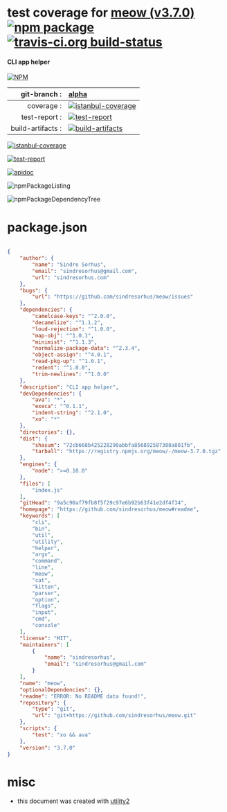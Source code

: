 # test coverage for  [meow (v3.7.0)](https://github.com/sindresorhus/meow#readme)  [![npm package](https://img.shields.io/npm/v/npmtest-meow.svg?style=flat-square)](https://www.npmjs.org/package/npmtest-meow) [![travis-ci.org build-status](https://api.travis-ci.org/npmtest/node-npmtest-meow.svg)](https://travis-ci.org/npmtest/node-npmtest-meow)
#### CLI app helper

[![NPM](https://nodei.co/npm/meow.png?downloads=true)](https://www.npmjs.com/package/meow)

| git-branch : | [alpha](https://github.com/npmtest/node-npmtest-meow/tree/alpha)|
|--:|:--|
| coverage : | [![istanbul-coverage](https://npmtest.github.io/node-npmtest-meow/build/coverage.badge.svg)](https://npmtest.github.io/node-npmtest-meow/build/coverage.html/index.html)|
| test-report : | [![test-report](https://npmtest.github.io/node-npmtest-meow/build/test-report.badge.svg)](https://npmtest.github.io/node-npmtest-meow/build/test-report.html)|
| build-artifacts : | [![build-artifacts](https://npmtest.github.io/node-npmtest-meow/glyphicons_144_folder_open.png)](https://github.com/npmtest/node-npmtest-meow/tree/gh-pages/build)|

[![istanbul-coverage](https://npmtest.github.io/node-npmtest-meow/build/screenCapture.buildCustomOrg.browser.coverage.html.png)](https://npmtest.github.io/node-npmtest-meow/build/coverage.html/index.html)

[![test-report](https://npmtest.github.io/node-npmtest-meow/build/screenCapture.buildCustomOrg.browser.%252Fhome%252Ftravis%252Fbuild%252Fnpmtest%252Fnode-npmtest-meow%252Ftmp%252Fbuild%252Ftest-report.html.png)](https://npmtest.github.io/node-npmtest-meow/build/test-report.html)

[![apidoc](https://npmdoc.github.io/node-npmdoc-meow/build/screenCapture.buildApidoc.browser.%252Fhome%252Ftravis%252Fbuild%252Fnpmdoc%252Fnode-npmdoc-meow%252Ftmp%252Fbuild%252Fapidoc.html.png)](https://npmdoc.github.io/node-npmdoc-meow/build/apidoc.html)

![npmPackageListing](https://npmtest.github.io/node-npmtest-meow/build/screenCapture.npmPackageListing.svg)

![npmPackageDependencyTree](https://npmtest.github.io/node-npmtest-meow/build/screenCapture.npmPackageDependencyTree.svg)



# package.json

```json

{
    "author": {
        "name": "Sindre Sorhus",
        "email": "sindresorhus@gmail.com",
        "url": "sindresorhus.com"
    },
    "bugs": {
        "url": "https://github.com/sindresorhus/meow/issues"
    },
    "dependencies": {
        "camelcase-keys": "^2.0.0",
        "decamelize": "^1.1.2",
        "loud-rejection": "^1.0.0",
        "map-obj": "^1.0.1",
        "minimist": "^1.1.3",
        "normalize-package-data": "^2.3.4",
        "object-assign": "^4.0.1",
        "read-pkg-up": "^1.0.1",
        "redent": "^1.0.0",
        "trim-newlines": "^1.0.0"
    },
    "description": "CLI app helper",
    "devDependencies": {
        "ava": "*",
        "execa": "^0.1.1",
        "indent-string": "^2.1.0",
        "xo": "*"
    },
    "directories": {},
    "dist": {
        "shasum": "72cb668b425228290abbfa856892587308a801fb",
        "tarball": "https://registry.npmjs.org/meow/-/meow-3.7.0.tgz"
    },
    "engines": {
        "node": ">=0.10.0"
    },
    "files": [
        "index.js"
    ],
    "gitHead": "9a5c90af79fb8f5f29c97e6b92b63f41e2df4f34",
    "homepage": "https://github.com/sindresorhus/meow#readme",
    "keywords": [
        "cli",
        "bin",
        "util",
        "utility",
        "helper",
        "argv",
        "command",
        "line",
        "meow",
        "cat",
        "kitten",
        "parser",
        "option",
        "flags",
        "input",
        "cmd",
        "console"
    ],
    "license": "MIT",
    "maintainers": [
        {
            "name": "sindresorhus",
            "email": "sindresorhus@gmail.com"
        }
    ],
    "name": "meow",
    "optionalDependencies": {},
    "readme": "ERROR: No README data found!",
    "repository": {
        "type": "git",
        "url": "git+https://github.com/sindresorhus/meow.git"
    },
    "scripts": {
        "test": "xo && ava"
    },
    "version": "3.7.0"
}
```



# misc
- this document was created with [utility2](https://github.com/kaizhu256/node-utility2)
